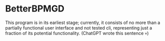 # BetterBPMGD

This program is in its earliest stage; currently, it consists of no more than a partially functional user interface and not tested cli, representing just a fraction of its potential functionality. (ChatGPT wrote this sentence 💀)